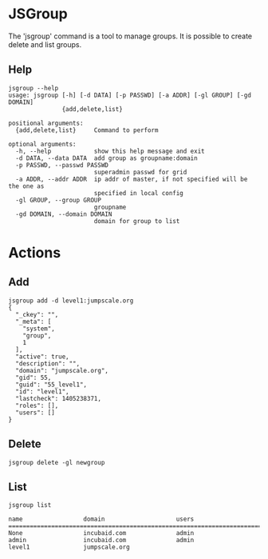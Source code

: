 JSGroup
=======

The 'jsgroup' command is a tool to manage groups. It is possible to
create delete and list groups.

Help
----

```shell
jsgroup --help
usage: jsgroup [-h] [-d DATA] [-p PASSWD] [-a ADDR] [-gl GROUP] [-gd DOMAIN]
               {add,delete,list}

positional arguments:
  {add,delete,list}     Command to perform

optional arguments:
  -h, --help            show this help message and exit
  -d DATA, --data DATA  add group as groupname:domain
  -p PASSWD, --passwd PASSWD
                        superadmin passwd for grid
  -a ADDR, --addr ADDR  ip addr of master, if not specified will be the one as
                        specified in local config
  -gl GROUP, --group GROUP
                        groupname
  -gd DOMAIN, --domain DOMAIN
                        domain for group to list
```

Actions
=======

Add
---

```shell
jsgroup add -d level1:jumpscale.org
{
  "_ckey": "", 
  "_meta": [
    "system", 
    "group", 
    1
  ], 
  "active": true, 
  "description": "", 
  "domain": "jumpscale.org", 
  "gid": 55, 
  "guid": "55_level1", 
  "id": "level1", 
  "lastcheck": 1405238371, 
  "roles": [], 
  "users": []
}
```

Delete
------

```shell
jsgroup delete -gl newgroup
```

List
----

```
jsgroup list

name                 domain                    users
================================================================================ 
None                 incubaid.com              admin
admin                incubaid.com              admin
level1               jumpscale.org
```
